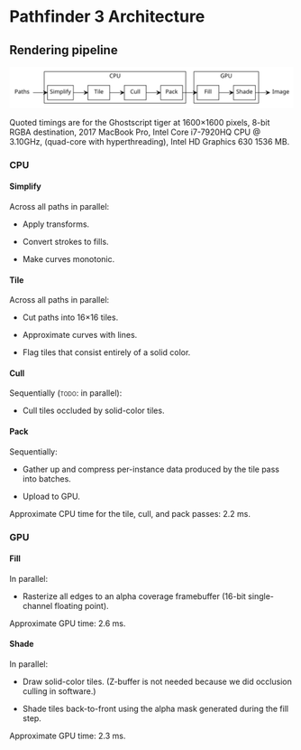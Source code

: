 # Pathfinder 3 Architecture

## Rendering pipeline

![](architecture.svg)

Quoted timings are for the Ghostscript tiger at 1600×1600 pixels, 8-bit RGBA destination, 2017
MacBook Pro, Intel Core i7-7920HQ CPU @ 3.10GHz, (quad-core with hyperthreading), Intel HD Graphics
630 1536 MB.

### CPU

#### Simplify

Across all paths in parallel:

* Apply transforms.

* Convert strokes to fills.

* Make curves monotonic.

#### Tile

Across all paths in parallel:

* Cut paths into 16×16 tiles.

* Approximate curves with lines.

* Flag tiles that consist entirely of a solid color.

#### Cull

Sequentially (<span class="todo">TODO</span>: in parallel):

* Cull tiles occluded by solid-color tiles.

#### Pack

Sequentially:

* Gather up and compress per-instance data produced by the tile pass into batches.

* Upload to GPU.

Approximate CPU time for the tile, cull, and pack passes: 2.2 ms.

### GPU

#### Fill

In parallel:

* Rasterize all edges to an alpha coverage framebuffer (16-bit single-channel floating point).

Approximate GPU time: 2.6 ms.

#### Shade

In parallel:

* Draw solid-color tiles. (Z-buffer is not needed because we did occlusion culling in software.)

* Shade tiles back-to-front using the alpha mask generated during the fill step.

Approximate GPU time: 2.3 ms.

<style>
    .todo {
        text-transform: lowercase;
        font-variant: small-caps;
    }
</style>
